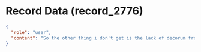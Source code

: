 # Record Data (record_2776)

```json
{
  "role": "user",
  "content": "So the other thing i don't get is the lack of decorum from this manager - he wants to be respect4d but he beavhed like some petulant child "
}
```
